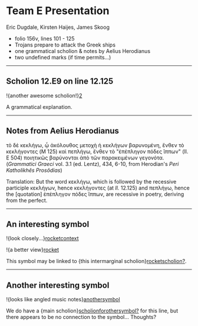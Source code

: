 # Team E Presentation #

Eric Dugdale, Kirsten Haijes, James Skoog

-   folio 156v, lines 101 - 125
-   Trojans prepare to attack the Greek ships
-   one grammatical scholion & notes by Aelius Herodianus
-   two undefined marks (if time permits...)

---

## Scholion 12.E9 on line 12.125 ##

!{another awesome
scholion!}[2]

A grammatical explanation.

---

## Notes from Aelius Herodianus ##

τὸ δὲ κεκλήγω, ᾦ ἀκόλουθος μετοχὴ ἡ κεκλήγων βαρυνομένη, ἔνθεν τὸ κεκλήγοντες (M 125) καὶ πεπλήγω, ἔνθεν τὸ "ἐπέπληγον πόδες ἵππων" (Il. E 504) ποιητικῶς βαρύνονται ἀπὸ τῶν παρακειμένων γεγονότα. 
(*Grammatici Graeci* vol. 3.1 (ed. Lentz), 434, 6-10, from Herodian's *Peri Katholikhês Prosôdias*)


Translation: But the word κεκλήγω, which is followed by the recessive participle κεκλήγων, hence κεκλήγοντες  (at *Il.* 12.125) and πεπλήγω, hence the [quotation] ἐπέπληγον πόδες ἵππων, are recessive in poetry, deriving from the perfect.


---

## An interesting symbol ##


!{look closely...}[rocketcontext]

!{a better view}[rocket]

This symbol may be linked to {this intermarginal scholion}[rocketscholion?].

---

## Another interesting symbol ##


!{looks like angled music notes}[anothersymbol]

We do have a {main scholion}[scholionforothersymbol?]
for this line, but there appears to be no connection to the symbol...
Thoughts?




[2]: urn:cite:hmt:vaimg.VA156VN-0658@0.2781,0.7274,0.6697,0.0532

[rocketcontext]:urn:cite:hmt:vaimg.VA156VN-0658@0.4272,0.2882,0.4739,0.0919

[rocket]: urn:cite:hmt:vaimg.VA156VN-0658@0.7403,0.2898,0.0334,0.0202

[rocketscholion?]: urn:cite:hmt:vaimg.VA156VN-0658@0.4404,0.2953,0.0661,0.0962

[anothersymbol]: urn:cite:hmt:vaimg.VA156VN-0658@0.6907,0.6551,0.1131,0.0225

[scholionforothersymbol?]: urn:cite:hmt:vaimg.VA156VN-0658@0.2482,0.5965,0.1992,0.0699

